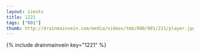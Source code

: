 ```yaml
--- 
layout: sieutv
title: 1221
tags: ["001"]
thumb: http://drainmainvein.com/media/videos/tmb/000/001/221/player.jpg
---
```

{% include drainmainvein key="1221" %} 
